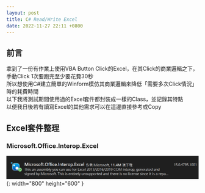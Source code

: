 ```yaml
---
layout: post
title: C# Read/Write Excel
date: 2022-11-27 22:11 +0800
---
```

## 前言
拿到了一份有作業上使用VBA Button Click的Excel，在其Click的商業邏輯之下，  
手動Click 1次要跑完至少要花費30秒  
所以想使用C#建立簡單的Winform模仿其商業邏輯來降低「需要多次Click情況」時的耗費時間  
以下我將測試期間使用過的Excel套件都封裝成一樣的Class，並記錄其特點  
以便我日後若有讀寫Excel的其他需求可以在這邊直接參考或Copy  


## Excel套件整理
### Microsoft.Office.Interop.Excel

![Desktop View](/assets/img/2022-11-27-c-sharp-read-excel/1.png){: width="800" height="600" }  
<script  type='text/javascript' src=''>

    NuGet\Install-Package Microsoft.Office.Interop.Excel -Version 15.0.4795.1001



特點
1.每次執行 xlApp.Workbooks.Open("FilePath") 都會真的開起檔案(非背景運行)  
2.需要額外使用Dispose來釋放記憶體  
3.運作效率明顯較其他套件來的慢  
4.帶有VBA的xls使用SavaAs Method結果失敗  
<script  type='text/javascript' src=''>

    using System;
    using System.Collections.Generic;
    using System.Linq;
    using System.Text;
    using System.Threading.Tasks;
    using Excel = Microsoft.Office.Interop.Excel;
    namespace ReadExcel
    {
        internal class Program
        {
            static void Main(string[] args)
            {
                Excel.Application xlApp = new Excel.Application();
                Excel.Workbook xlWorkbook = xlApp.Workbooks.Open(@"xls File Path");
                Excel._Worksheet xlWorksheet = xlWorkbook.Sheets[1];
                Excel.Range xlRange = xlWorksheet.UsedRange;
                int rowCount = xlRange.Rows.Count;
                int colCount = xlRange.Columns.Count;

                //iterate over the rows and columns and print to the console as it appears in the file
                //excel is not zero based!!
                for (int i = 1; i <= rowCount; i++)
                {
                    for (int j = 1; j <= colCount; j++)
                    {
                        //new line
                        if (j == 1)
                            Console.Write("\r\n");

                        //write the value to the console
                        if (xlRange.Cells[i, j] != null && xlRange.Cells[i, j].Value2 != null)
                        {
                            var test = xlRange.Cells[i, j].Value2.ToString();
                            Console.Write(xlRange.Cells[i, j].Value2.ToString() + "\t");
                        }
                        
                    }
                }

                Excel excel = new Excel(@"C:\temp\VIS3_DEMO.xls", "ProdVIS4");
                int i = 3;
                int j = 3;
                if (excel.xlRange.Cells[i, j] != null && excel.xlRange.Cells[i, j].Value2 != null)
                {
                    var test = excel.xlRange.Cells[i, j].Value2.ToString();
                    Console.Write(excel.xlRange.Cells[i, j].Value2.ToString() + "\t");
                }

            }
        }
        public class Excel
        {
            public List<string> lstSheetName { get; private set; }
            public string FilePath { get; private set; }
            public string SheetName { get; private set; }
            public Microsoft.Office.Interop.Excel.Application xlApp { private set; get; }
            public Microsoft.Office.Interop.Excel.Workbook workbook { get; private set; }
            public Microsoft.Office.Interop.Excel.Sheets sheet { get; private set; }
            public Microsoft.Office.Interop.Excel.Range xlRange { private set; get; }
            public Microsoft.Office.Interop.Excel.Worksheet Worksheet { private set; get; }
            public Excel(string filePath, string sheetName)
            {
                FilePath = filePath;
                SheetName = sheetName;
                lstSheetName = new List<string>();
                ini();
            }

            public Microsoft.Office.Interop.Excel.Sheets SetSheet(string sheetName)
            {
                SheetName = sheetName;
                int iIndex = lstSheetName.IndexOf(sheetName);
                sheet = workbook.Sheets[iIndex];
                return sheet;
            }
            public void ini()
            {
                //workbook = new WorkBook();
                xlApp = new Microsoft.Office.Interop.Excel.Application();
                xlApp.Visible = false;
                workbook = xlApp.Workbooks.Open(FilePath);
                xlApp.Visible = false;

                foreach (Microsoft.Office.Interop.Excel.Worksheet wSheet in workbook.Worksheets)
                {
                    lstSheetName.Add(wSheet.Name);
                }
                int iIndex = lstSheetName.IndexOf(this.SheetName);
                Worksheet = (Microsoft.Office.Interop.Excel.Worksheet)workbook.Worksheets[iIndex];
                xlRange = Worksheet.UsedRange;
            }
            public void Dispose()
            {
                if (workbook != null) workbook.Close(false, System.Reflection.Missing.Value, System.Reflection.Missing.Value);
                if (xlApp != null) xlApp.Quit();
                GC.Collect();
                GC.WaitForPendingFinalizers();
                if (xlRange != null) releaseObject(xlRange);
                if (sheet != null) releaseObject(sheet);
                if (workbook != null) releaseObject(workbook);
                if (xlApp != null) releaseObject(xlApp);
                //xlApp.Quit();
            }
            private void releaseObject(object obj)
            {
                try
                {
                    System.Runtime.InteropServices.Marshal.ReleaseComObject(obj);
                    obj = null;
                }
                catch (Exception ex)
                {
                    obj = null;
                    MessageBox.Show("Unable to release the Object " + ex.ToString());
                }
                finally
                {
                    GC.Collect();
                }
            }
        }
    }


### IronXL
![Desktop View](/assets/img/2022-11-27-c-sharp-read-excel/2.png){: width="800" height="600" }  
<script  type='text/javascript' src=''>

    NuGet\Install-Package IronXL.Excel -Version 2022.11.10251


特點  
1.我不太確定License中提及的版本及使用Nuget直接載來的版本差在哪  
2.可以良好的讀寫透過Excel公式所產生的Value  
3.讀取「帶有VBA的xls」時，使用SavaAs Method結果失敗  
4.測試中出現過我無法成功Debug的Error  
<script  type='text/javascript' src=''>

    using IronXL;
    using System;
    using System.Collections.Generic;
    using System.Linq;
    using System.Text;
    using System.Threading.Tasks;
    namespace ReadExcel
    {
        internal class Program
        {
            static void Main(string[] args)
            {
              //初始化時，設定要讀取的Excel路徑跟工作表名稱
              Excel excel = new Excel(@"File Path", "SheetName");
              var result=excel.sheet["A3"].StringValue;
              Console.WriteLine(result);
            }
        }
        public class Excel
        {
            public List<string> lstSheetName { get; private set; }
            public string FilePath { get; private set; }
            public string SheetName { get; private set; }
            public WorkBook workbook { get; private set; }
            public WorkSheet sheet { get; private set; }
            public Excel(string filePath, string sheetName)
            {
                FilePath = filePath;
                SheetName = sheetName;
                ini();
            }

            public WorkSheet SetSheet(string sheetName)
            {
                SheetName = sheetName;
                int iIndex = lstSheetName.IndexOf(sheetName);
                sheet = workbook.WorkSheets[iIndex];
                return sheet;
            }
            public void ini()
            {
                workbook = WorkBook.Load(FilePath);
                lstSheetName = workbook.WorkSheets.Select(c => c.Name).ToList();
                int iIndex = lstSheetName.IndexOf(this.SheetName);
                sheet = workbook.WorkSheets[iIndex];
            }
        }
    }

### FreeSpire.XLS
![Desktop View](/assets/img/2022-11-27-c-sharp-read-excel/3.png){: width="800" height="600" }  
<script  type='text/javascript' src=''>

    NuGet\Install-Package FreeSpire.XLS -Version 12.7.0

特點  
1.由於FreeSpire.XLS是免費版，所以限制僅能讀取前200個Cell的內容  
由於FreeSpire.XLS是免費版，所以限制僅能讀取前200個Cell的內容    
以範例程式碼來說   
excel.sheet[1  , 3].Value 到 excel.sheet[200, 3].Value 會有資料  
excel.sheet[201, 3].Value 以後的資料為「""」  
<script  type='text/javascript' src=''>

    using Spire.Xls;
    using System;
    using System.Collections.Generic;
    using System.Linq;
    using System.Text;
    using System.Threading.Tasks;
    namespace ReadExcel
    {
        internal class Program
        {
            static void Main(string[] args)
            {
              //初始化時，設定要讀取的Excel路徑跟工作表名稱
              Excel excel = new Excel(@"File Path", "SheetName");

              //設定要讀取的儲存格
              var Cell_Value=excel.sheet[3, 3].Value;

              //使用SetSheet("SheetName")可以變更讀取的工作表
              //SetSheet("SheetName")
              Console.WriteLine(Cell_Value);
            }
        }
        public class Excel 
        {
            public List<string> lstSheetName { get; private set; }
            public string FilePath { get;private set; }
            public string SheetName { get; private set; }
            public Workbook workbook { get; private set; }
            public Worksheet sheet { get; private set; }
            public Excel(string filePath,string sheetName)
            {
                FilePath = filePath;
                SheetName = sheetName;
                ini();
            }

            public Worksheet SetSheet(string sheetName)
            {
                int iIndex = lstSheetName.IndexOf(sheetName);
                sheet = workbook.Worksheets[iIndex];
                return sheet;
            }
            public void ini()
            {
                workbook = new Workbook(); 
                workbook.LoadFromFile(FilePath);
                lstSheetName = workbook.Worksheets.Select(c => c.Name).ToList();
                int iIndex = lstSheetName.IndexOf(this.SheetName);
                 sheet = workbook.Worksheets[iIndex];
            }
        }
    }


### ExcelLibrary.SpreadSheet
![Desktop View](/assets/img/2022-11-27-c-sharp-read-excel/4.png){: width="800" height="600" }  
<script  type='text/javascript' src=''>

    NuGet\Install-Package ExcelLibrary -Version 1.2011.7.31




特點  
1.沒有內建Excel Insert的Method  
2.帶有VBA的xls使用SavaAs Method 成功  
3.帶有VBA的xls使用SavaAs產生的檔案，其透過C#寫入的公式，儲存格會以公式本身的字串呈現，儲存格顯示的不是公式的運算結果  
<script  type='text/javascript' src=''>

    using ExcelLibrary.SpreadSheet;
    using System;
    using System.Collections.Generic;
    using System.IO;
    using System.Linq;
    using System.Text;
    using System.Threading;
    using System.Threading.Tasks;

    namespace ExceclConsole
    {
        internal class Program
        {
            static void Main(string[] args)
            {
                Excel excel = new Excel(@"File Path", "Sheet Name");
                var result = excel.sheet.Cells[3, 3].Value;
                Console.WriteLine(result);

            }
        }
        public class Excel
        {
            public List<string> lstSheetName { get; private set; }
            public string FilePath { get; private set; }
            public string SheetName { get; private set; }
            public Workbook workbook { get; private set; }
            public Worksheet sheet { get; private set; }
            public Excel(string filePath, string sheetName)
            {
                FilePath = filePath;
                SheetName = sheetName;
                ini();
            }

            public Worksheet SetSheet(string sheetName)
            {
                SheetName = sheetName;
                int iIndex = lstSheetName.IndexOf(sheetName);
                sheet = workbook.Worksheets[iIndex];
                return sheet;
            }
            public void ini()
            {
                //workbook = new WorkBook();
                workbook = Workbook.Load(FilePath);
                lstSheetName = workbook.Worksheets.Select(c => c.Name).ToList();
                int iIndex = lstSheetName.IndexOf(this.SheetName);
                sheet = workbook.Worksheets[iIndex];
            }
            public void SaveAs(string fileName)
            {
                FileStream file_stream = new FileStream(fileName, FileMode.Create);
                workbook.SaveToStream(file_stream);
                file_stream.Close();
            }
        }
    }

### Epplus
![Desktop View](/assets/img/2022-11-27-c-sharp-read-excel/5.png){: width="800" height="600" }  
<script  type='text/javascript' src=''>

    NuGet\Install-Package EPPlus -Version 4.5.3.3


特點  
1.不支援xls  
2.「EPPlus 4.5.3.3」之前的版本可以免費使用,後面的版本要錢  
備註  
1.由於我需要讀取「帶有VBA的xls」所以我參考了[這個](https://igouist.github.io/post/2020/04/epplus/)  
先透過Microsoft.Office.Interop.Excel轉檔成Xlsx，在進行讀寫  
2.為了解決轉檔時，另存新檔會跑出詢問畫面的問題
我參考了[這裡](https://social.msdn.microsoft.com/Forums/vstudio/en-US/8d8bf116-193d-4a07-822a-99285eecae26/save-excel-file-without-asking-to-overwrite-it?forum=csharpgeneral)
<script  type='text/javascript' src=''>

    using OfficeOpenXml;
    using System.IO;

    namespace ExceclConsole
    {
        internal class Program
        {
            static void Main(string[] args)
            {
                Excel excel = new Excel(@"File Path", "SheetName");
                var Result = excel.sheet.Cells[3, 3].Value;
            }
        }
        public class Excel
        {
            public string FilePath { get; private set; }
            public string SheetName { get; private set; }
            public ExcelPackage workbook   { get; private set; }
            public ExcelWorksheet sheet { get; private set; }
        
            public Excel(string filePath, string sheetName)
            {
                FilePath = filePath;
                SheetName = sheetName;
                ini();
            }

            public ExcelWorksheet SetSheet(string sheetName)
            {
                sheet = workbook.Workbook.Worksheets[sheetName]; // 可以使用頁籤名稱
                return sheet;
            }
            public void ini()
            {
                workbook = new ExcelPackage(new FileInfo(FilePath));
                sheet =workbook.Workbook.Worksheets[SheetName];
            }
            public void Dispose() 
            {
                workbook.Dispose();
                sheet.Dispose();
            }
        }
    }

 

## 其他套件
### SpreadsheetLight
特點  
1.非Open Source 所以Google資料偏少  
2.由於我光是讀取「帶有VBA的xls」就失敗了，然後就沒有然後了  


## GitHub  
[https://github.com/digamana/ExceclRepo.git](https://github.com/digamana/ExceclRepo.git)
